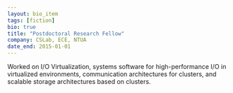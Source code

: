 ```yaml
---
layout: bio_item
tags: [fiction]
bio: true
title: "Postdoctoral Research Fellow"
company: CSLab, ECE, NTUA
date_end: 2015-01-01
---
```


Worked on I/O Virtualization, systems software for high-performance I/O in
virtualized environments, communication architectures for clusters, and
scalable storage architectures based on clusters.
